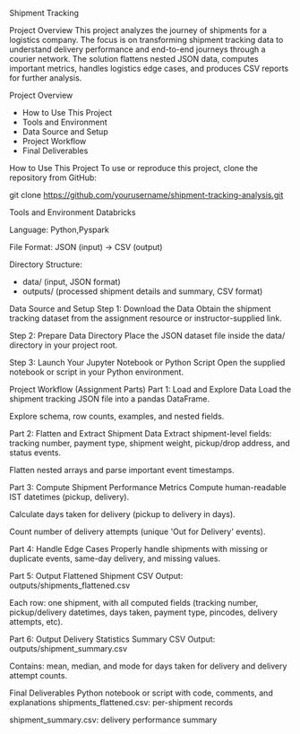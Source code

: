 Shipment Tracking

Project Overview
This project analyzes the journey of shipments for a logistics company. The focus is on transforming shipment tracking data to understand delivery performance and end-to-end journeys through a courier network. The solution flattens nested JSON data, computes important metrics, handles logistics edge cases, and produces CSV reports for further analysis.


Project Overview
- How to Use This Project
- Tools and Environment
- Data Source and Setup
- Project Workflow
- Final Deliverables

How to Use This Project
To use or reproduce this project, clone the repository from GitHub:

git clone https://github.com/yourusername/shipment-tracking-analysis.git


Tools and Environment
Databricks

Language: Python,Pyspark

File Format: JSON (input) → CSV (output)

Directory Structure:
- data/ (input, JSON format)
- outputs/ (processed shipment details and summary, CSV format)

Data Source and Setup
Step 1: Download the Data
Obtain the shipment tracking dataset from the assignment resource or instructor-supplied link.

Step 2: Prepare Data Directory
Place the JSON dataset file inside the data/ directory in your project root.

Step 3: Launch Your Jupyter Notebook or Python Script
Open the supplied notebook or script in your Python environment.


Project Workflow (Assignment Parts)
Part 1: Load and Explore Data
Load the shipment tracking JSON file into a pandas DataFrame.

Explore schema, row counts, examples, and nested fields.

Part 2: Flatten and Extract Shipment Data
Extract shipment-level fields: tracking number, payment type, shipment weight, pickup/drop address, and status events.

Flatten nested arrays and parse important event timestamps.

Part 3: Compute Shipment Performance Metrics
Compute human-readable IST datetimes (pickup, delivery).

Calculate days taken for delivery (pickup to delivery in days).

Count number of delivery attempts (unique 'Out for Delivery' events).

Part 4: Handle Edge Cases
Properly handle shipments with missing or duplicate events, same-day delivery, and missing values.

Part 5: Output Flattened Shipment CSV
Output: outputs/shipments_flattened.csv

Each row: one shipment, with all computed fields (tracking number, pickup/delivery datetimes, days taken, payment type, pincodes, delivery attempts, etc).

Part 6: Output Delivery Statistics Summary CSV
Output: outputs/shipment_summary.csv

Contains: mean, median, and mode for days taken for delivery and delivery attempt counts.

Final Deliverables
Python notebook or script with code, comments, and explanations
shipments_flattened.csv: per-shipment records

shipment_summary.csv: delivery performance summary